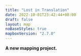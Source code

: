 ```yaml
---
title: "Lost in Translation"
date: 2022-10-01T23:42:44+08:00
draft: false
layout: map
noBaseStyles: true
mapboxVersion: "2.7.0"
---
```


**A new mapping project.**